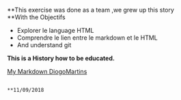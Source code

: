 
**This exercise was done as a team ,we grew up this story                                            
**With the  Objectifs

- Explorer le language HTML
- Comprendre le lien entre le markdown et le HTML
- And understand git

**This is  a History how to be educated.**


[My Markdown DiogoMartins](https://diogomamartins.github.io/markdown-warmup-html/)












                                                               **11/09/2018
